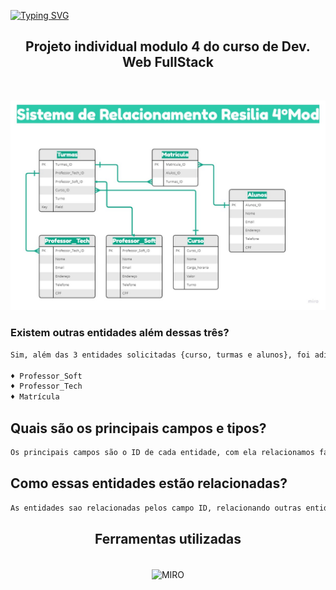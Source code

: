 [![Typing SVG](https://readme-typing-svg.herokuapp.com/?color=3EDD77&size=40&center=true&vCenter=true&width=1000&lines=+SRR+-+SISTEMA+DE+RELACIONAMENTO+RESILIA)](https://git.io/typing-svg)


<div align='center'><h2> Projeto individual modulo 4 do curso de Dev. Web FullStack</h2> </div>
<br>

![SSR](https://raw.githubusercontent.com/maiconbre/SRR4/main/SSR.jpg?token=GHSAT0AAAAAAB4SCPWXKLI4AWXKJJK7I7EEY5CJ42A)

### Existem outras entidades além dessas três?

```sh
Sim, além das 3 entidades solicitadas {curso, turmas e alunos}, foi adicionado mais 3 entidades:

♦ Professor_Soft
♦ Professor_Tech
♦ Matrícula
```

## Quais são os principais campos e tipos?

```sh
Os principais campos são o ID de cada entidade, com ela relacionamos facilmente outras entidades. 
```

## Como essas entidades estão relacionadas?

```sh
As entidades sao relacionadas pelos campo ID, relacionando outras entidades sendo {1:1 && N:1}
```




<div align='center'>

## Ferramentas utilizadas

</div>


 <div style="display: inline_block" align = "center"><br>

  <img align="center" alt="MIRO" height="40" width="40" src="https://files.readme.io/17d4a23-miro-logo-color-square.png" />
</div>
